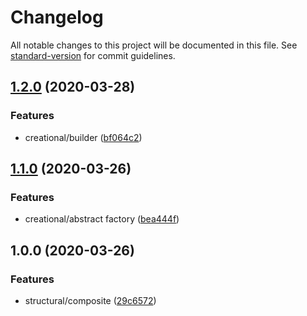 # Changelog

All notable changes to this project will be documented in this file. See [standard-version](https://github.com/conventional-changelog/standard-version) for commit guidelines.

## [1.2.0](https://github.com/camillinif/typescript-design-patterns/compare/v1.1.0...v1.2.0) (2020-03-28)


### Features

* creational/builder ([bf064c2](https://github.com/camillinif/typescript-design-patterns/commit/bf064c22477cf8820992882be80c4816ad6ef1f6))

## [1.1.0](https://github.com/camillinif/typescript-design-patterns/compare/v1.0.0...v1.1.0) (2020-03-26)


### Features

* creational/abstract factory ([bea444f](https://github.com/camillinif/typescript-design-patterns/commit/bea444fd172f53d9ea870e1e5f7524095d42bdad))

## 1.0.0 (2020-03-26)


### Features

* structural/composite ([29c6572](https://github.com/camillinif/typescript-design-patterns/commit/29c65723ef34336144904766f728b55011332d2f))
